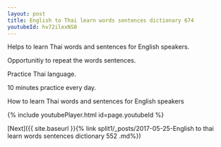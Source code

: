 ```yaml
---
layout: post
title: English to Thai learn words sentences dictionary 674 
youtubeId: hv72ilexNS0
---
```

 
 
Helps to learn Thai words and sentences for English speakers.

Opportunitiy to repeat the words sentences. 

Practice Thai language. 
 
10 minutes practice every day. 
 
How to learn Thai words and sentences for English speakers 
 
{% include youtubePlayer.html id=page.youtubeId %}
 
 
[Next]({{ site.baseurl }}{% link  split1/_posts/2017-05-25-English to thai learn words sentences dictionary 552 .md%})
 

